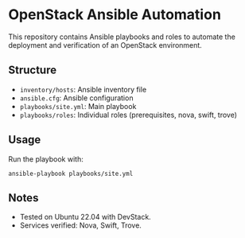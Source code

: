 # OpenStack Ansible Automation

This repository contains Ansible playbooks and roles to automate
the deployment and verification of an OpenStack environment.

## Structure
- `inventory/hosts`: Ansible inventory file
- `ansible.cfg`: Ansible configuration
- `playbooks/site.yml`: Main playbook
- `playbooks/roles`: Individual roles (prerequisites, nova, swift, trove)

## Usage
Run the playbook with:
```
ansible-playbook playbooks/site.yml
```

## Notes
- Tested on Ubuntu 22.04 with DevStack.
- Services verified: Nova, Swift, Trove.

